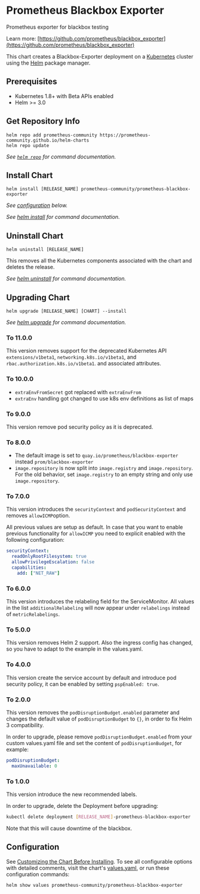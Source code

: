 # Prometheus Blackbox Exporter

Prometheus exporter for blackbox testing

Learn more: [https://github.com/prometheus/blackbox_exporter](https://github.com/prometheus/blackbox_exporter)

This chart creates a Blackbox-Exporter deployment on a [Kubernetes](http://kubernetes.io) cluster using the [Helm](https://helm.sh) package manager.

## Prerequisites

- Kubernetes 1.8+ with Beta APIs enabled
- Helm >= 3.0

## Get Repository Info

```console
helm repo add prometheus-community https://prometheus-community.github.io/helm-charts
helm repo update
```

_See [`helm repo`](https://helm.sh/docs/helm/helm_repo/) for command documentation._

## Install Chart

```console
helm install [RELEASE_NAME] prometheus-community/prometheus-blackbox-exporter
```

_See [configuration](#configuration) below._

_See [helm install](https://helm.sh/docs/helm/helm_install/) for command documentation._

## Uninstall Chart

```console
helm uninstall [RELEASE_NAME]
```

This removes all the Kubernetes components associated with the chart and deletes the release.

_See [helm uninstall](https://helm.sh/docs/helm/helm_uninstall/) for command documentation._

## Upgrading Chart

```console
helm upgrade [RELEASE_NAME] [CHART] --install
```

_See [helm upgrade](https://helm.sh/docs/helm/helm_upgrade/) for command documentation._

### To 11.0.0

This version removes support for the deprecated Kubernetes API `extensions/v1beta1`, `networking.k8s.io/v1beta1`, and `rbac.authorization.k8s.io/v1beta1`. and associated attributes.

### To 10.0.0

- `extraEnvFromSecret` got replaced with `extraEnvFrom`
- `extraEnv` handling got changed to use k8s env definitions as list of maps

### To 9.0.0

This version remove pod security policy as it is deprecated.

### To 8.0.0

- The default image is set to `quay.io/prometheus/blackbox-exporter` instead `prom/blackbox-exporter`
- `image.repository` is now split into `image.registry` and `image.repository`.
  For the old behavior, set `image.registry` to an empty string and only use `image.repository`.

### To 7.0.0

This version introduces the `securityContext` and `podSecurityContext` and removes `allowICMP`option.

All previous values are setup as default. In case that you want to enable previous functionality for `allowICMP` you need to explicit enabled with the following configuration:

```yaml
securityContext:
  readOnlyRootFilesystem: true
  allowPrivilegeEscalation: false
  capabilities:
    add: ["NET_RAW"]
```

### To 6.0.0

This version introduces the relabeling field for the ServiceMonitor.
All values in the list `additionalRelabeling` will now appear under `relabelings` instead of `metricRelabelings`.

### To 5.0.0

This version removes Helm 2 support. Also the ingress config has changed, so you have to adapt to the example in the values.yaml.

### To 4.0.0

This version create the service account by default and introduce pod security policy, it can be enabled by setting `pspEnabled: true`.

### To 2.0.0

This version removes the `podDisruptionBudget.enabled` parameter and changes the default value of `podDisruptionBudget` to `{}`, in order to fix Helm 3 compatibility.

In order to upgrade, please remove `podDisruptionBudget.enabled` from your custom values.yaml file and set the content of `podDisruptionBudget`, for example:

```yaml
podDisruptionBudget:
  maxUnavailable: 0
```

### To 1.0.0

This version introduce the new recommended labels.

In order to upgrade, delete the Deployment before upgrading:

```bash
kubectl delete deployment [RELEASE_NAME]-prometheus-blackbox-exporter
```

Note that this will cause downtime of the blackbox.

## Configuration

See [Customizing the Chart Before Installing](https://helm.sh/docs/intro/using_helm/#customizing-the-chart-before-installing). To see all configurable options with detailed comments, visit the chart's [values.yaml](./values.yaml), or run these configuration commands:

```console
helm show values prometheus-community/prometheus-blackbox-exporter
```
